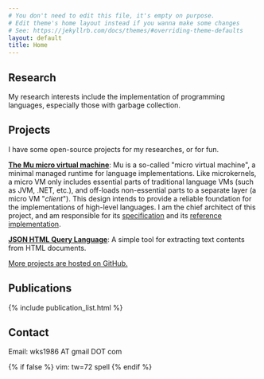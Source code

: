 ```yaml
---
# You don't need to edit this file, it's empty on purpose.
# Edit theme's home layout instead if you wanna make some changes
# See: https://jekyllrb.com/docs/themes/#overriding-theme-defaults
layout: default
title: Home
---
```


## Research

My research interests include the implementation of programming
languages, especially those with garbage collection.

## Projects

I have some open-source projects for my researches, or for fun.

[**The Mu micro virtual machine**](https://microvm.org/): Mu is a
so-called "micro virtual machine", a minimal managed runtime for
language implementations.  Like microkernels, a micro VM only includes
essential parts of traditional language VMs (such as JVM, .NET, etc.),
and off-loads non-essential parts to a separate layer (a micro VM
"*client*").  This design intends to provide a reliable foundation for
the implementations of high-level languages.  I am the chief architect
of this project, and am responsible for its
[specification](https://gitlab.anu.edu.au/mu/mu-spec) and its [reference
implementation](https://gitlab.anu.edu.au/mu/mu-impl-ref2).

[**JSON HTML Query Language**](https://github.com/wks/jhql): A simple
tool for extracting text contents from HTML documents.

[More projects are hosted on GitHub.](https://github.com/wks)

## Publications

{% include publication_list.html %}

## Contact

Email: wks1986 AT gmail DOT com

{% if false %}
vim: tw=72 spell
{% endif %}

